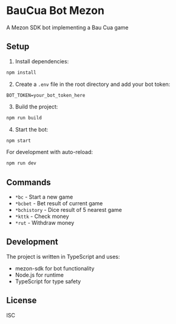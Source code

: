 # BauCua Bot Mezon

A Mezon SDK bot implementing a Bau Cua game

## Setup

1. Install dependencies:
```bash
npm install
```

2. Create a `.env` file in the root directory and add your bot token:
```
BOT_TOKEN=your_bot_token_here
```

3. Build the project:
```bash
npm run build
```

4. Start the bot:
```bash
npm start
```

For development with auto-reload:
```bash
npm run dev
```

## Commands

- `*bc` - Start a new game
- `*bcbet` - Bet result of current game
- `*bchistory` - Dice result of 5 nearest game
- `*kttk` - Check money
- `*rut` - Withdraw money

## Development

The project is written in TypeScript and uses:
- mezon-sdk for bot functionality
- Node.js for runtime
- TypeScript for type safety

## License

ISC 
